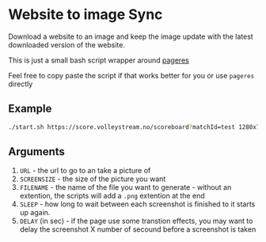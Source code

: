 # Website to image Sync

Download a website to an image and keep the image update with the latest downloaded version of the website.

This is just a small bash script wrapper around [pageres](https://github.com/sindresorhus/pageres/)

Feel free to copy paste the script if that works better for you or use `pageres` directly

## Example

```sh
./start.sh https://score.volleystream.no/scoreboard?matchId=test 1280x720 scoreboard 2 1
```

## Arguments

1. `URL` - the url to go to an take a picture of
1. `SCREENSIZE` - the size of the picture you want
1. `FILENAME` - the name of the file you want to generate - without an extention, the scripts will add a `.png` extention at the end
1. `SLEEP` - how long to wait between each screenshot is finished to it starts up again.
1. `DELAY` (in sec) - if the page use some transtion effects, you may want to delay the screenshot X number of secound before a screenshot is taken

